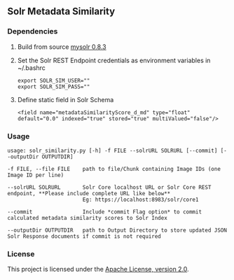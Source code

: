
## Solr Metadata Similarity

### Dependencies

1. Build from source [mysolr 0.8.3](https://github.com/RedTuna/mysolr)


2. Set the Solr REST Endpoint credentials as environment variables in ~/.bashrc

    ```
    export SOLR_SIM_USER=""
    export SOLR_SIM_PASS=""
    ```

3. Define static field in Solr Schema

    ```
    <field name="metadataSimilarityScore_d_md" type="float" default="0.0" indexed="true" stored="true" multiValued="false"/>  
    ```

### Usage

```
usage: solr_similarity.py [-h] -f FILE --solrURL SOLRURL [--commit] [--outputDir OUTPUTDIR]

-f FILE, --file FILE    path to file/Chunk containing Image IDs (one Image ID per line)

--solrURL SOLRURL       Solr Core localhost URL or Solr Core REST endpoint, **Please include complete URL like below**
                        Eg: https://localhost:8983/solr/core1
  
--commit                Include *commit Flag option* to commit calculated metadata similarity scores to Solr Index
  
--outputDir OUTPUTDIR   path to Output Directory to store updated JSON Solr Response documents if commit is not required

```




### License

This project is licensed under the [Apache License, version 2.0](http://www.apache.org/licenses/LICENSE-2.0).



